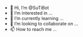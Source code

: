 - 👋 Hi, I’m @SuTiBot
- 👀 I’m interested in ...
- 🌱 I’m currently learning ...
- 💞️ I’m looking to collaborate on ...
- 📫 How to reach me ...

<!---
SuTiBot/SuTiBot is a ✨ special ✨ repository because its `README.md` (this file) appears on your GitHub profile.
You can click the Preview link to take a look at your changes.
--->
